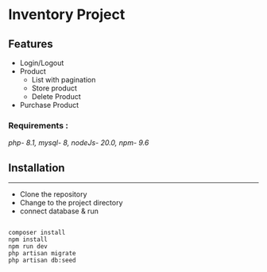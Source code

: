 # Inventory Project 

## Features
* Login/Logout
* Product
    * List with pagination
    * Store product
    * Delete Product
* Purchase Product


### Requirements :
_php- 8.1, mysql- 8, nodeJs- 20.0, npm- 9.6_

## Installation
***

* Clone the repository
* Change to the project directory
* connect database & run  

<pre><code> 
composer install
npm install
npm run dev
php artisan migrate
php artisan db:seed
 
</code></pre>
 